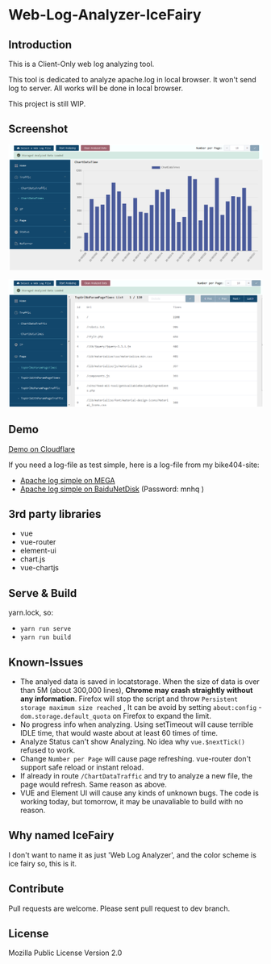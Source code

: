 # Web-Log-Analyzer-IceFairy

## Introduction

This is a Client-Only web log analyzing tool.

This tool is dedicated to analyze apache.log in local browser. It won't send log to server. All works will be done in local browser.

This project is still WIP.

## Screenshot

![Web-Log-Analyzer-IceFairy snap-chart](snap-chart.png "Web-Log-Analyzer-IceFairy snap-chart")

![Web-Log-Analyzer-IceFairy snap-table](snap-table.png "Web-Log-Analyzer-IceFairy snap-table")

## Demo

[Demo on Cloudflare](https://server2.catscarlet.com/demo/Web-Log-Analyzer-IceFairy/)

If you need a log-file as test simple, here is a log-file from my bike404-site:
- [Apache log simple on  MEGA](https://mega.nz/#!OsNhxQCL!Rx3enFeVI4pJY0hp3zS2JlokGWx38UizbzLTcK2eLIY)
- [Apache log simple on BaiduNetDisk](https://pan.baidu.com/s/1CZD_dDxd4P_Fp6S0xv1uWw) \(Password: mnhq \)

## 3rd party libraries

- vue
- vue-router
- element-ui
- chart.js
- vue-chartjs

## Serve & Build

yarn.lock, so:

- `yarn run serve`
- `yarn run build`

## Known-Issues

- The analyed data is saved in locatstorage. When the size of data is over than 5M (about 300,000 lines), **Chrome may crash straightly without any information**. Firefox will stop the script and throw `Persistent storage maximum size reached` , It can be avoid by setting `about:config` - `dom.storage.default_quota` on Firefox to expand the limit.
- No progress info when analyzing. Using setTimeout will cause terrible IDLE time, that would waste about at least 60 times of time.
- Analyze Status can't show Analyzing. No idea why `vue.$nextTick()` refused to work.
- Change `Number per Page` will cause page refreshing. vue-router don't support safe reload or instant reload.
- If already in route `/ChartDataTraffic` and try to analyze a new file, the page would refresh. Same reason as above.
- VUE and Element UI will cause any kinds of unknown bugs. The code is working today, but tomorrow, it may be unavaliable to build with no reason.

## Why named IceFairy

I don't want to name it as just 'Web Log Analyzer', and the color scheme is ice fairy so, this is it.

## Contribute

Pull requests are welcome. Please sent pull request to dev branch.

## License

Mozilla Public License Version 2.0
